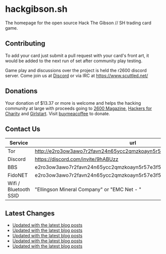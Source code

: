 # hackgibson.sh
The homepage for the open source Hack The Gibson // SH trading card game.


## Contributing

To add your card just submit a pull request with your card's front art, it would be added to the next run of set after community play testing.

Game play and discussions over the project is held the r2600 discord server. Come join us at [Discord](https://discord.com/invite/9hABUzz) or via IRC at https://www.scuttled.net/


## Donations

Your donation of $13.37 or more is welcome and helps the hacking community at large with proceeds going to [2600 Magazine](https://2600.com/), [Hackers for Charity](https://hackersforcharity.org) and [Girlstart](https://girlstart.org).  Visit [buymeacoffee](https://www.buymeacoffee.com/hackgibson.sh) to donate.


## Contact Us

Service | url
-|-
Tor | http://e2ro3ow3awo7r2favn24n65ycc2qmzkoayn5r57e3f56nvjwdcgg32ad.onion
Discord | https://discord.com/invite/9hABUzz
BBS | e2ro3ow3awo7r2favn24n65ycc2qmzkoayn5r57e3f56nvjwdcgg32ad.onion:23
FidoNET | e2ro3ow3awo7r2favn24n65ycc2qmzkoayn5r57e3f56nvjwdcgg32ad.onion:24554
Wifi / Bluetooth SSID | "Ellingson Mineral Company" or "EMC Net - <fidonet address>"

## Latest Changes
<!-- BLOG-POST-LIST:START -->
- [Updated with the latest blog posts](https://github.com/DFW2600/hackgibson.sh/commit/8f21f71d12ca0c7f8589157514361a590da0b6fd)
- [Updated with the latest blog posts](https://github.com/DFW2600/hackgibson.sh/commit/554db7de8c57507fffba32baef9d028a49732a10)
- [Updated with the latest blog posts](https://github.com/DFW2600/hackgibson.sh/commit/8bf96956a520b7bd610761f39b702431be5d9bd6)
- [Updated with the latest blog posts](https://github.com/DFW2600/hackgibson.sh/commit/eae319ec03d2a7d29a21426ca155adbc8d7c9c43)
- [Updated with the latest blog posts](https://github.com/DFW2600/hackgibson.sh/commit/f302b9c783dfc8a4b02e93acae71b24b2c1d7a1a)
<!-- BLOG-POST-LIST:END -->
